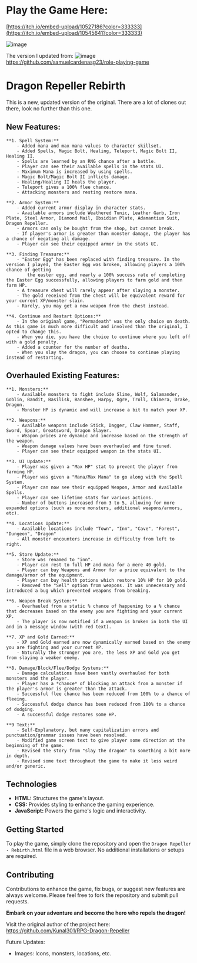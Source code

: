 # Play the Game Here:
[https://itch.io/embed-upload/10527186?color=333333](https://itch.io/embed-upload/10545641?color=333333)

![image](https://github.com/PrinceXaine/Dragon-Repeller-Rebirth/assets/96804005/26ff1fab-39aa-4369-8307-fe771d4cac9e)


The version I updated from:
![image](https://github.com/PrinceXaine/Dragon-Repeller-Rebirth/assets/96804005/39d7f7c9-5ee7-4529-9bf3-b1f4f1ca64a1)
https://github.com/samuelcardenasg23/role-playing-game


# Dragon Repeller Rebirth
This is a new, updated version of the original. There are a lot of clones out there, look no further than this one.


## New Features:
	**1. Spell System:**
		- Added mana and max mana values to character skillset.
		- Added Spells, Magic Bolt, Healing, Teleport, Magic Bolt II, Healing II.
		- Spells are learned by an RNG chance after a battle.
		- Player can see their available spells in the stats UI.
		- Maximum Mana is increased by using spells.
		- Magic Bolt/Magic Bolt II inflicts damage.
		- Healing/Healing II heals the player.
		- Teleport gives a 100% flee chance.
		- Attacking monsters and resting restore mana.
		
	**2. Armor System:**
		- Added current armor display in character stats.
		- Available armors include Weathered Tunic, Leather Garb, Iron Plate, Steel Armor, Diamond Mail, Obsidian Plate, Adamantium Suit, Dragon Repeller.
		- Armors can only be bought from the shop, but cannot break.
		- If player's armor is greater than monster damage, the player has a chance of negating all damage.
		- Player can see their equipped armor in the stats UI.

	**3. Finding Treasure:**
		- "Easter Egg" has been replaced with finding treasure. In the version I played, the Easter Egg was broken, allowing players a 100% chance of getting
			the easter egg, and nearly a 100% success rate of completing the Easter Egg successfully, allowing players to farm gold and then farm HP.
		- A treasure chest will rarely appear after slaying a monster.
		- The gold received from the chest will be equivalent reward for your current XP/monster slain.
		- Rarely, you may get a new weapon from the chest instead.

	**4. Continue and Restart Options:**
		- In the original game, "Permadeath" was the only choice on death. As this game is much more difficult and involved than the original, I opted to change this.
		- When you die, you have the choice to continue where you left off with a gold penalty.
		- Added a counter for the number of deaths.
		- When you slay the dragon, you can choose to continue playing instead of restarting.


## Overhauled Existing Features:
	**1. Monsters:**
		- Available monsters to fight include Slime, Wolf, Salamander, Goblin, Bandit, Basilisk, Banshee, Harpy, Ogre, Troll, Chimera, Drake, Dragon.
		- Monster HP is dynamic and will increase a bit to match your XP.
	
	**2. Weapons:**
		- Available weapons include Stick, Dagger, Claw Hammer, Staff, Sword, Spear, Greatsword, Dragon Slayer.
		- Weapon prices are dynamic and increase based on the strength of the weapon.
		- Weapon damage values have been overhauled and fine tuned.
		- Player can see their equipped weapon in the stats UI.

	**3. UI Update:**
		- Player was given a "Max HP" stat to prevent the player from farming HP.
		- Player was given a "Mana/Max Mana" to go along with the Spell System.
		- Player can now see their equipped Weapon, Armor and Available Spells.
		- Player can see lifetime stats for various actions.
		- Number of buttons increased from 3 to 5, allowing for more expanded options (such as more monsters, additional weapons/armors, etc).

	**4. Locations Update:**
		- Available locations include "Town", "Inn", "Cave", "Forest", "Dungeon", "Dragon"
		- All monster encounters increase in difficulty from left to right.

	**5. Store Update:**
		- Store was renamed to "inn".
		- Player can rest to full HP and mana for a mere 40 gold.
		- Player can buy Weapons and Armor for a price equivalent to the damage/armor of the equipment.
		- Player can buy health potions which restore 10% HP for 10 gold.
		- Removed the "Sell" option from weapons. It was unnecessary and introduced a bug which prevented weapons from breaking.
	
	**6. Weapon Break System:**
		- Overhauled from a static % chance of happening to a % chance that decreases based on the enemy you are fighting and your current XP.
		- The player is now notified if a weapon is broken in both the UI and in a message window (with red text).
	
	**7. XP and Gold Earned:**
		- XP and Gold earned are now dynamically earned based on the enemy you are fighting and your current XP.
		- Naturally the stronger you are, the less XP and Gold you get from slaying a weaker enemy.

	**8. Damage/Block/Flee/Dodge Systems:**
		- Damage calculations have been vastly overhauled for both monsters and the player.
		- Player has a *chance* of blocking an attack from a monster if the player's armor is greater than the attack.
		- Successful flee chance has been reduced from 100% to a chance of fleeing. 
		- Successful dodge chance has been reduced from 100% to a chance of dodging.
		- A successful dodge restores some HP.

	**9 Text:**
		- Self-Explanatory, but many capitalization errors and punctuation/grammar issues have been resolved.
		- Modified game screen text to give player some direction at the beginning of the game.
		- Revised the story from "slay the dragon" to something a bit more in depth.
		- Revised some text throughout the game to make it less weird and/or generic.


## Technologies
- **HTML:** Structures the game's layout.
- **CSS:** Provides styling to enhance the gaming experience.
- **JavaScript:** Powers the game's logic and interactivity.

## Getting Started
To play the game, simply clone the repository and open the `Dragon Repeller - Rebirth.html` file in a web browser. No additional installations or setups are required.

## Contributing
Contributions to enhance the game, fix bugs, or suggest new features are always welcome. Please feel free to fork the repository and submit pull requests.

**Embark on your adventure and become the hero who repels the dragon!**

Visit the original author of the project here:
https://github.com/Kunal301/RPG-Dragon-Repeller


Future Updates:
  * Images: Icons, monsters, locations, etc.
